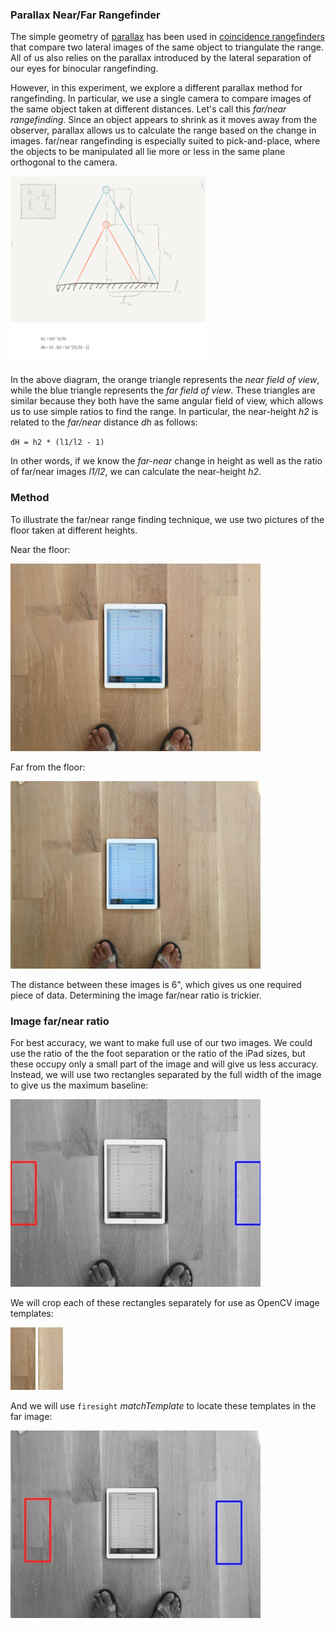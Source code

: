### Parallax Near/Far Rangefinder
The simple geometry of [parallax](https://en.wikipedia.org/wiki/Parallax) has been used
in [coincidence rangefinders](https://en.wikipedia.org/wiki/Coincidence_rangefinder) that
compare two lateral images of the same object to triangulate the range. 
All of us also relies on the parallax introduced by the lateral separation of our eyes for binocular rangefinding.

However, in this experiment, we explore a different parallax method for rangefinding.
In particular, we use a single camera to compare images of the same object taken at different
distances. Let's call this _far/near rangefinding_. Since an object appears to shrink as it moves
away from the observer, parallax allows us to calculate the range based on the change in images.
far/near rangefinding is especially suited to pick-and-place, where the objects to be manipulated
all lie more or less in the same plane orthogonal to the camera.

<a href="https://github.com/firepick1/fpd-vision/blob/master/XP009-Parallax-Range/img/parallax.png">
    <img src="https://github.com/firepick1/fpd-vision/blob/master/XP009-Parallax-Range/img/parallax.png" height=300px></a>

In the above diagram, the orange triangle represents the _near field of view_, while the blue triangle represents
the _far field of view_. These triangles are similar because they both have the same angular field of view,
which allows us to use simple ratios to find the range. In particular, the near-height *h2* is related
to the _far/near_ distance *dh* as follows:

`dH = h2 * (l1/l2 - 1)`

In other words, if we know the _far-near_ change in height as well as the ratio of far/near images *l1/l2*, we
can calculate the near-height *h2*.

### Method
To illustrate the far/near range finding technique, we use two pictures of the floor taken at different
heights.

Near the floor:

![](https://github.com/firepick1/fpd-vision/blob/master/XP009-Parallax-Range/img/FloorNear.jpg)

Far from the floor:

![](https://github.com/firepick1/fpd-vision/blob/master/XP009-Parallax-Range/img/FloorFar.jpg)

The distance between these images is 6", which gives us one required piece of data.
Determining the image far/near ratio is trickier.

### Image far/near ratio
For best accuracy, we want to make full use of our two images. We could use the ratio of the 
the foot separation or the ratio of the iPad sizes, but these occupy only a small part of the
image and will give us less accuracy. Instead, we will use two rectangles separated by the
full width of the image to give us the maximum baseline:

![](https://github.com/firepick1/fpd-vision/blob/master/XP009-Parallax-Range/img/matchnear.jpg)

We will crop each of these rectangles separately for use as OpenCV image templates:

![](https://github.com/firepick1/fpd-vision/blob/master/XP009-Parallax-Range/img/l-tmplt.jpg)
![](https://github.com/firepick1/fpd-vision/blob/master/XP009-Parallax-Range/img/r-tmplt.jpg)

And we will use `firesight` _matchTemplate_ to locate these templates in the far image:

![](https://github.com/firepick1/fpd-vision/blob/master/XP009-Parallax-Range/img/matchfar.jpg)

